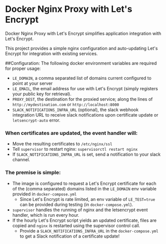 # Docker Nginx Proxy with Let's Encrypt
Docker Nginx Proxy with Let's Encrypt simplifies application integration with Let's Encrypt.

This project provides a simple nginx configuration and auto-updating Let's Encrypt for integration with existing services. 

##Configuration:
The following docker environment variables are required for proper usage:
- `LE_DOMAIN`, a comma separated list of domains current configured to point at your server
- `LE_EMAIL`, the email address for use with Let's Encrypt (simply registers your public key for retrieval).
- `PROXY_DEST`, the destination for the proxied service; along the lines of `http://mydestination.com` or `http://localhost:8000`
- `SLACK_NOTIFICATIONS_INFRA_URL` (optional), the slack webhook integration URL to receive slack notifications upon certificate update or `letsencrypt-auto` error.

### When certificates are updated, the event handler will:
- Move the resulting certificates to `/etc/nginx/ssl`
- Tell `supervisor` to restart nginx: `supervisorctl restart nginx`
- If `SLACK_NOTIFICATIONS_INFRA_URL` is set, send a notification to your slack channel.


### The premise is simple:
- The image is configured to request a Let's Encrypt certificate for each of the (comma separated) domains listed in the `LE_DOMAIN` env variable provided in `docker-compose.yml`
  - Since Let's Encrypt is rate limited, an env variable of `LE_TEST=true` can be provided during testing (in `docker-compose.yml`).
- `supervisor` handles the running of nginx and the letsencrypt event handler, which is run every hour.
- If the hourly Let's Encrypt script yields an updated certificate, files are copied and `nginx` is restarted using the supervisor control call.
  - Provide a `SLACK_NOTIFICATIONS_INFRA_URL` in the `docker-compose.yml` to get a Slack notification of a certificate update!
